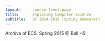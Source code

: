 ```yaml
---
layout:     course-front-page
title:      Exploring Computer Science
subtitle:   SY 2014-2015 (Spring Semester)
---
```




Archive of ECS, Spring 2015 @ Bell HS
